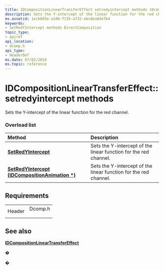 ```yaml
---
title: IDCompositionLinearTransferEffect setredyintercept methods (Dcomp.h)
description: Sets the Y-intercept of the linear function for the red channel.
ms.assetid: 1ecb0d5e-a180-f135-a732-ebc0ea84e7b4
keywords:
- SetRedYIntercept methods DirectComposition
topic_type:
- apiref
api_location:
- dcomp.h
api_type:
- HeaderDef
ms.date: 07/02/2019
ms.topic: reference
---
```


# IDCompositionLinearTransferEffect::setredyintercept methods

Sets the Y-intercept of the linear function for the red channel.

### Overload list



| Method                                                                                                       | Description                                                                 |
|:-------------------------------------------------------------------------------------------------------------|:----------------------------------------------------------------------------|
| [**SetRedYIntercept**](/windows/win32/api/dcomp/nf-dcomp-idcompositionlineartransfereffect-setredyintercept(float))                               | Sets the Y-intercept of the linear function for the red channel.<br/> |
| [**SetRedYIntercept (IDCompositionAnimation \*)**](/windows/win32/api/dcomp/nf-dcomp-idcompositionlineartransfereffect-setredyintercept(idcompositionanimation)) | Sets the Y-intercept of the linear function for the red channel.<br/> |



## Requirements



|                   |                                                                                    |
|-------------------|------------------------------------------------------------------------------------|
| Header<br/> | <dl> <dt>Dcomp.h</dt> </dl> |



## See also

<dl> <dt>

[**IDCompositionLinearTransferEffect**](/windows/win32/api/dcomp/nn-dcomp-idcompositionlineartransfereffect)
</dt> </dl>

�

�